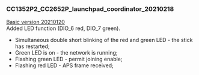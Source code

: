 ### CC1352P2_CC2652P_launchpad_coordinator_20210218
[Basic version 20210120](https://github.com/Koenkk/Z-Stack-firmware/blob/master/coordinator/Z-Stack_3.x.0/bin/CC1352P2_CC2652P_launchpad_coordinator_20210120.zip)  
Added LED function (DIO_6 red, DIO_7 green).
* Simultaneous double short blinking of the red and green LED - the stick has restarted;
* Green LED is on - the network is running;
* Flashing green LED - permit joining enable;
* Flashing red LED - APS frame received;
